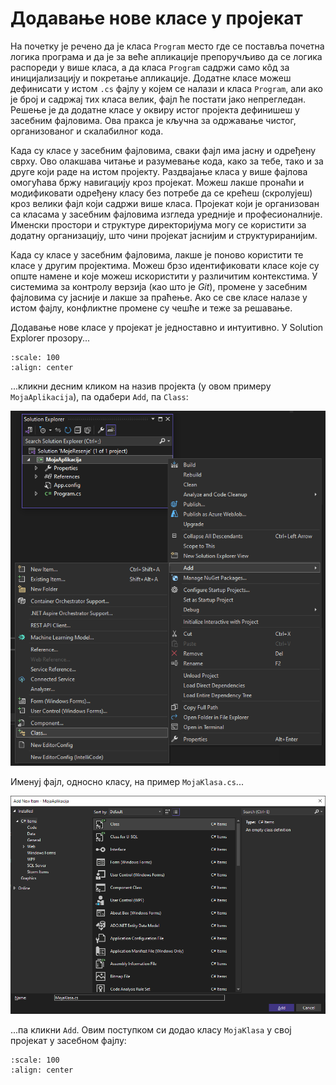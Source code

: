 # Додавање нове класе у пројекат

На почетку је речено да је класа `Program` место где се поставља почетна логика
програма и да је за веће апликације препоручљиво да се логика распореди у
више класа, а да класа `Program` садржи само кôд за иницијализацију и покретање
апликације. Додатне класе можеш дефинисати у истом `.cs` фајлу у којем се
налази и класа `Program`, али ако је број и садржај тих класа велик, фајл ће
постати јако непрегледан. Решење је да додатне класе у оквиру истог пројекта
дефинишеш у засебним фајловима. Ова пракса је кључна за одржавање чистог,
организованог и скалабилног кода.

Када су класе у засебним фајловима, сваки фајл има јасну и одређену сврху. Ово
олакшава читање и разумевање кода, како за тебе, тако и за друге који раде на
истом пројекту. Раздвајање класа у више фајлова омогућава бржу навигацију кроз
пројекат. Можеш лакше пронаћи и модификовати одређену класу без потребе да се
крећеш (скролујеш) кроз велики фајл који садржи више класа. Пројекат који је
организован са класама у засебним фајловима изгледа уредније и професионалније.
Именски простори и структуре директоријума могу се користити за додатну
организацију, што чини пројекат јаснијим и структуриранијим.

Када су класе у засебним фајловима, лакше је поново користити те класе у другим
пројектима. Можеш брзо идентификовати класе које су опште намене и које можеш
искористити у различитим контекстима. У системима за контролу верзија (као што
је *Git*), промене у засебним фајловима су јасније и лакше за праћење. Ако се
све класе налазе у истом фајлу, конфликтне промене су чешће и теже за решавање.

Додавање нове класе у пројекат је једноставно и интуитивно. У Solution Explorer
прозору...

```{image} images/solution_explorer.png
:scale: 100
:align: center
```


...кликни десним кликом на назив пројекта (у овом примеру `MojaAplikacija`),
па одабери `Add`, па `Class`:

![Solution Explorer](./images/solution_explorer2.png)

Именуј фајл, односно класу, на пример `MojaKlasa.cs`...

![Solution Explorer](./images/solution_explorer3.png)

...па кликни `Add`. Овим поступком си додао класу `MojaKlasa` у свој пројекат
у засебном фајлу:

```{image} images/solution_explorer4.png
:scale: 100
:align: center
```
